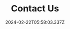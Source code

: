 ---
title: Contact Us
date: 2024-02-22T05:58:03.337Z
description: Contact Us top level menu item.  DO NOT DELETE!
weight: 90
---